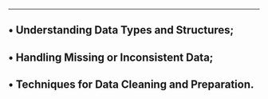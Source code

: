 *************************************************
• Understanding Data Types and Structures;
-----------------------------------------------
• Handling Missing or Inconsistent Data;
-----------------------------------------------
• Techniques for Data Cleaning and Preparation.
-----------------------------------------------
